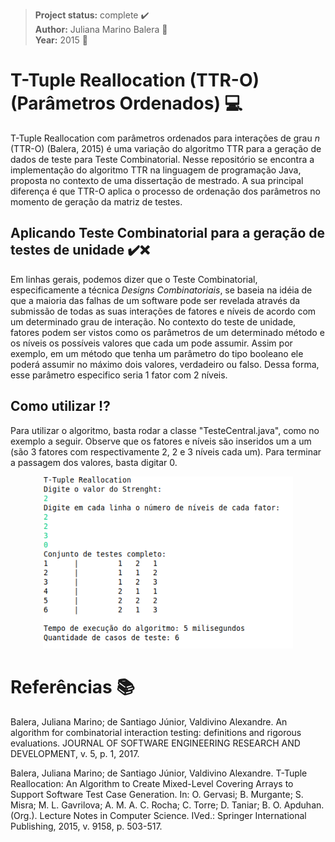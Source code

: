 > **Project status:** complete :heavy_check_mark: </br>
> **Author:** Juliana Marino Balera :busts_in_silhouette: </br>
> **Year:** 2015 :date:


# T-Tuple Reallocation (TTR-O) (Parâmetros Ordenados) :computer:

T-Tuple Reallocation com parâmetros ordenados para interações de grau *n* (TTR-O) (Balera, 2015) é uma variação do algoritmo TTR para a geração de dados de teste para Teste Combinatorial. Nesse repositório se encontra a implementação do algoritmo TTR na linguagem de programação Java, proposta no contexto de uma dissertação de mestrado. A sua principal diferença é que TTR-O aplica o processo de ordenação dos parâmetros no momento de geração da matriz de testes. 

## Aplicando Teste Combinatorial para a geração de testes de unidade :heavy_check_mark::x: 

Em linhas gerais, podemos dizer que o Teste Combinatorial, especificamente a técnica *Designs Combinatoriais*, se baseia na idéia de que a maioria das falhas de um software pode ser revelada através da submissão de todas as suas interações de fatores e níveis de acordo com um determinado grau de interação. No contexto do teste de unidade, fatores podem ser vistos como os parâmetros de um determinado método e os níveis os possíveis valores que cada um pode assumir. Assim por exemplo, em um método que tenha um parâmetro do tipo booleano ele poderá assumir no máximo dois valores, verdadeiro ou falso. Dessa forma, esse parâmetro especifico seria 1 fator com 2 níveis.


## Como utilizar :interrobang:

Para utilizar o algoritmo, basta rodar a classe "TesteCentral.java", como no exemplo a seguir. Observe que os fatores e níveis são inseridos um a um (são 3 fatores com respectivamente 2, 2 e 3 níveis cada um). Para terminar a passagem dos valores, basta digitar 0.

<p align="center"><img src="tela.png" width="400x" /></p>


# Referências :books:


Balera, Juliana Marino; de Santiago Júnior, Valdivino Alexandre. An algorithm for combinatorial interaction testing: definitions and rigorous evaluations. JOURNAL OF SOFTWARE ENGINEERING RESEARCH AND DEVELOPMENT, v. 5, p. 1, 2017.

Balera, Juliana Marino; de Santiago Júnior, Valdivino Alexandre. T-Tuple Reallocation: An Algorithm to Create Mixed-Level Covering Arrays to Support Software Test Case Generation. In: O. Gervasi; B. Murgante; S. Misra; M. L. Gavrilova; A. M. A. C. Rocha; C. Torre; D. Taniar; B. O. Apduhan. (Org.). Lecture Notes in Computer Science. IVed.: Springer International Publishing, 2015, v. 9158, p. 503-517.
